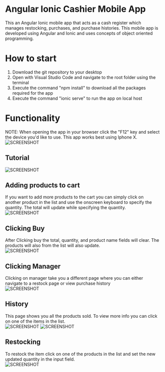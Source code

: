 # Angular Ionic Cashier Mobile App
This an Angular Ionic mobile app that acts as a cash register which manages restocking, purchases, and purchase histories. This mobile app is developed using Angular and Ionic and uses concepts of object oriented programming.
# How to start 
1. Download the git repository to your desktop  
2. Open with Visual Studio Code and navigate to the root folder using the terminal  
3. Execute the command "npm install" to download all the packages required for the app
4. Execute the command "ionic serve" to run the app on local host
# Functionality 
NOTE: When opening the app in your browser click the "F12" key and select the device you'd like to use. This app works best using Iphone X.  
![SCREENSHOT](https://github.com/igorganch/Angular-Cashier-App/blob/master/ScreenShots/Start.PNG)
## Tutorial
![SCREENSHOT](https://github.com/igorganch/Angular-Cashier-App/blob/master/ScreenShots/Tutorial.PNG)
## Adding products to cart
If you want to add more products to the cart you can simply click on another product in the list and use the onscreen keyboard to specify the   
quantity. The total will update while specifying the quantity.  
![SCREENSHOT](https://github.com/igorganch/Angular-Cashier-App/blob/master/ScreenShots/AddingProducts.PNG)
## Clicking Buy
After Clicking buy the total, quantity, and product name fields will clear. The products will also from the list will also update.  
![SCREENSHOT](https://github.com/igorganch/Angular-Cashier-App/blob/master/ScreenShots/ClickedBuy.PNG)
## Clicking Manager 
Clicking on manager take you a different page where you can either navigate to a restock page or view purchase history  
![SCREENSHOT](https://github.com/igorganch/Angular-Cashier-App/blob/master/ScreenShots/RestockHistory.PNG)
## History
This page shows you all the products sold. To view more info you can click on one of the items in the list.  
![SCREENSHOT](https://github.com/igorganch/Angular-Cashier-App/blob/master/ScreenShots/History.PNG)
![SCREENSHOT](https://github.com/igorganch/Angular-Cashier-App/blob/master/ScreenShots/ItemHistory.PNG)
## Restocking
To restock the item click on one of the products in the list and set the new updated quantity in the input field.  
![SCREENSHOT](https://github.com/igorganch/Angular-Cashier-App/blob/master/ScreenShots/Restocking2.PNG)
